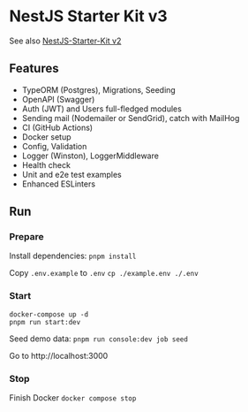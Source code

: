 # NestJS Starter Kit v3

See also [NestJS-Starter-Kit v2](https://github.com/ArtuGit/NestJS-Starter-Kit/tree/v2)

## Features

- TypeORM (Postgres), Migrations, Seeding
- OpenAPI (Swagger)
- Auth (JWT) and Users full-fledged modules
- Sending mail (Nodemailer or SendGrid), catch with MailHog
- CI (GitHub Actions)
- Docker setup
- Config, Validation
- Logger (Winston), LoggerMiddleware
- Health check
- Unit and e2e test examples
- Enhanced ESLinters

## Run

### Prepare

Install dependencies:
`pnpm install`

Copy `.env.example` to `.env`
`cp ./example.env ./.env`

### Start

```
docker-compose up -d
pnpm run start:dev
```

Seed demo data:
`pnpm run console:dev job seed`

Go to http://localhost:3000

### Stop

Finish Docker
`docker compose stop`
